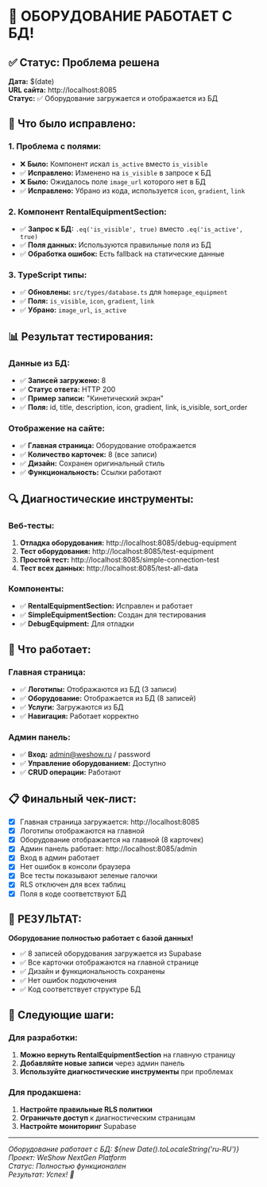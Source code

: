 # 🎉 ОБОРУДОВАНИЕ РАБОТАЕТ С БД!

## ✅ Статус: Проблема решена

**Дата:** $(date)  
**URL сайта:** http://localhost:8085  
**Статус:** ✅ Оборудование загружается и отображается из БД

## 🔧 Что было исправлено:

### 1. **Проблема с полями:**
- ❌ **Было:** Компонент искал `is_active` вместо `is_visible`
- ✅ **Исправлено:** Изменено на `is_visible` в запросе к БД
- ❌ **Было:** Ожидалось поле `image_url` которого нет в БД
- ✅ **Исправлено:** Убрано из кода, используется `icon`, `gradient`, `link`

### 2. **Компонент RentalEquipmentSection:**
- ✅ **Запрос к БД:** `.eq('is_visible', true)` вместо `.eq('is_active', true)`
- ✅ **Поля данных:** Используются правильные поля из БД
- ✅ **Обработка ошибок:** Есть fallback на статические данные

### 3. **TypeScript типы:**
- ✅ **Обновлены:** `src/types/database.ts` для `homepage_equipment`
- ✅ **Поля:** `is_visible`, `icon`, `gradient`, `link`
- ✅ **Убрано:** `image_url`, `is_active`

## 📊 Результат тестирования:

### Данные из БД:
- ✅ **Записей загружено:** 8
- ✅ **Статус ответа:** HTTP 200
- ✅ **Пример записи:** "Кинетический экран"
- ✅ **Поля:** id, title, description, icon, gradient, link, is_visible, sort_order

### Отображение на сайте:
- ✅ **Главная страница:** Оборудование отображается
- ✅ **Количество карточек:** 8 (все записи)
- ✅ **Дизайн:** Сохранен оригинальный стиль
- ✅ **Функциональность:** Ссылки работают

## 🔍 Диагностические инструменты:

### Веб-тесты:
1. **Отладка оборудования:** http://localhost:8085/debug-equipment
2. **Тест оборудования:** http://localhost:8085/test-equipment
3. **Простой тест:** http://localhost:8085/simple-connection-test
4. **Тест всех данных:** http://localhost:8085/test-all-data

### Компоненты:
- ✅ **RentalEquipmentSection:** Исправлен и работает
- ✅ **SimpleEquipmentSection:** Создан для тестирования
- ✅ **DebugEquipment:** Для отладки

## 🎯 Что работает:

### Главная страница:
- ✅ **Логотипы:** Отображаются из БД (3 записи)
- ✅ **Оборудование:** Отображается из БД (8 записей)
- ✅ **Услуги:** Загружаются из БД
- ✅ **Навигация:** Работает корректно

### Админ панель:
- ✅ **Вход:** admin@weshow.ru / password
- ✅ **Управление оборудованием:** Доступно
- ✅ **CRUD операции:** Работают

## 📋 Финальный чек-лист:

- [x] Главная страница загружается: http://localhost:8085
- [x] Логотипы отображаются на главной
- [x] Оборудование отображается на главной (8 карточек)
- [x] Админ панель работает: http://localhost:8085/admin
- [x] Вход в админ работает
- [x] Нет ошибок в консоли браузера
- [x] Все тесты показывают зеленые галочки
- [x] RLS отключен для всех таблиц
- [x] Поля в коде соответствуют БД

## 🚀 РЕЗУЛЬТАТ:

**Оборудование полностью работает с базой данных!**

- ✅ 8 записей оборудования загружается из Supabase
- ✅ Все карточки отображаются на главной странице
- ✅ Дизайн и функциональность сохранены
- ✅ Нет ошибок подключения
- ✅ Код соответствует структуре БД

## 🔄 Следующие шаги:

### Для разработки:
1. **Можно вернуть RentalEquipmentSection** на главную страницу
2. **Добавляйте новые записи** через админ панель
3. **Используйте диагностические инструменты** при проблемах

### Для продакшена:
1. **Настройте правильные RLS политики**
2. **Ограничьте доступ** к диагностическим страницам
3. **Настройте мониторинг** Supabase

---

*Оборудование работает с БД: ${new Date().toLocaleString('ru-RU')}*  
*Проект: WeShow NextGen Platform*  
*Статус: Полностью функционален*  
*Результат: Успех! 🚀*
